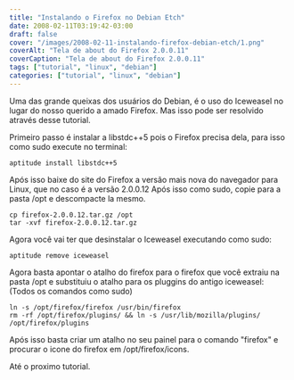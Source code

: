 ```yaml
---
title: "Instalando o Firefox no Debian Etch"
date: 2008-02-11T03:19:42-03:00
draft: false
cover: "/images/2008-02-11-instalando-firefox-debian-etch/1.png"
coverAlt: "Tela de about do Firefox 2.0.0.11"
coverCaption: "Tela de about do Firefox 2.0.0.11"
tags: ["tutorial", "linux", "debian"]
categories: ["tutorial", "linux", "debian"]
---
```


Uma das grande queixas dos usuários do Debian, é o uso do Iceweasel no lugar do nosso querido a amado Firefox.
Mas isso pode ser resolvido através desse tutorial.

Primeiro passo é instalar a libstdc++5 pois o Firefox precisa dela, para isso como sudo execute no terminal:

`aptitude install libstdc++5`

Após isso baixe do site do Firefox a versão mais nova do navegador para Linux, que no caso é a versão 2.0.0.12
Após isso como sudo, copie para a pasta /opt e descompacte la mesmo.

```
cp firefox-2.0.0.12.tar.gz /opt
tar -xvf firefox-2.0.0.12.tar.gz
```

Agora você vai ter que desinstalar o Iceweasel executando como sudo:

`aptitude remove iceweasel`

Agora basta apontar o atalho do firefox para o firefox que você extraiu na pasta /opt e substituiu o atalho para os pluggins do antigo iceweasel:
(Todos os comandos como sudo)

```
ln -s /opt/firefox/firefox /usr/bin/firefox
rm -rf /opt/firefox/plugins/ && ln -s /usr/lib/mozilla/plugins/ /opt/firefox/plugins
```

Após isso basta criar um atalho no seu painel para o comando "firefox" e procurar o icone do firefox em /opt/firefox/icons.

Até o proximo tutorial.
